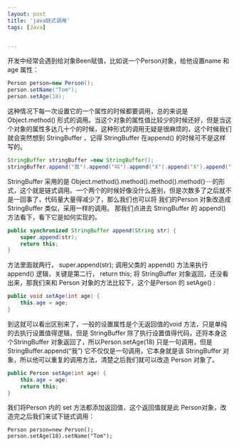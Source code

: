 ```yaml
---
layout: post
title: 'java链式调用'
tags: [Java]


---
```


开发中经常会遇到给对象Been赋值，比如说一个Person对象，给他设置name 和 age 属性：

```java
Person person=new Person();
person.setName("Tom");
person.setAge(18);
```

<!--more-->

这种情况下每一次设置它的一个属性的时候都要调用，总的来说是 Object.method() 形式的调用。当这个对象的属性值比较少的时候还好，但是当这个对象的属性多达几十个的时候，这种形式的调用无疑是很麻烦的，这个时候我们就会突然想到 StringBuffer ，记得 StringBuffer 在append() 的时候可不是这样写的。

```java
StringBuffer stringBuffer =new StringBuffer();
stringBuffer.append("我").append("叫").append("X").append("X").append("");
```

StringBuffer 采用的是 Object.method().method().method().method()····的形式，这个就是链式调用。一个两个的时候好像没什么差别，但是次数多了之后就不是一回事了，代码量大量得减少了，那么我们也可以将 我们的Person 对象改造成 StringBuffer 类似，采用一样的调用。 
那我们点进去 StringBuffer 的 append() 方法看下，看下它是如何实现的。

```java
public synchronized StringBuffer append(String str) {
    super.append(str);
    return this;
}
```

方法里面就两行， super.append(str); 调用父类的 append() 方法来执行 append() 逻辑，关键是第二行， return this; 将 StringBuffer 对象返回，还没看出来，那我们来和 Person 对象的方法比较下，这个是Person 的 setAge() :

```java
public void setAge(int age) {
    this.age = age;
}
```

到这就可以看出区别来了，一般的设置属性是个无返回值的void 方法，只是单纯的去执行设置值得逻辑，但是 StringBuffer 除了执行设置值得代码，还将本身这个StringBuffer 对象返回了，所以Person.setAge(18) 只是一句调用，但是 StringBuffer.append(“我”) 它不仅仅是一句调用，它本身就是该 StringBuffer 对象，所以他可以重复的调用方法，清楚之后我们就可以改造 Person 对象了。

```java
public Person setAge(int age) {
    this.age = age;
    return this;
}
```


我们将Person 内的 set 方法都添加返回值，这个返回值就是此 Person对象，改造完之后我们来试下链式调用：

```
Person person=new Person();
person.setAge(18).setName("Tom");
```

